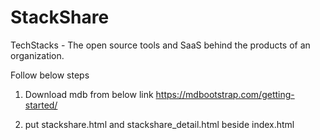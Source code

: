 # StackShare
TechStacks - The open source tools and SaaS behind the products of an organization.

Follow below steps
1) Download mdb from below link
https://mdbootstrap.com/getting-started/

2) put stackshare.html and stackshare_detail.html beside index.html

